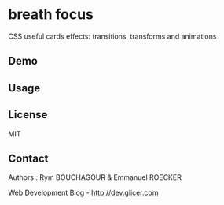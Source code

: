 # breath focus

CSS useful cards effects: transitions, transforms and animations

## Demo

## Usage

## License 

MIT

## Contact

Authors : Rym BOUCHAGOUR & Emmanuel ROECKER

Web Development Blog - http://dev.glicer.com

